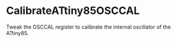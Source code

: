 # CalibrateATtiny85OSCCAL
Tweak the OSCCAL register to calibrate the internal oscillator of the ATtiny85.
